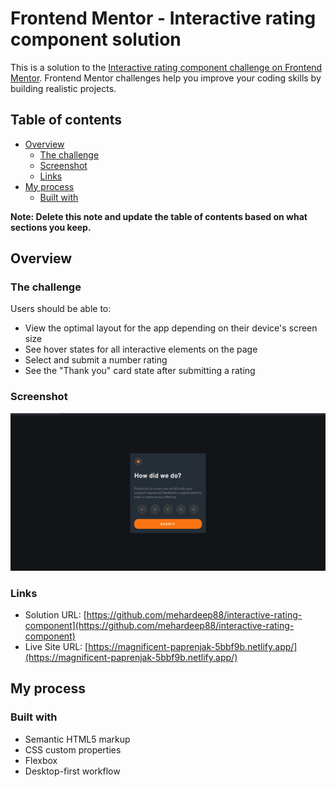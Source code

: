 # Frontend Mentor - Interactive rating component solution

This is a solution to the [Interactive rating component challenge on Frontend Mentor](https://www.frontendmentor.io/challenges/interactive-rating-component-koxpeBUmI). Frontend Mentor challenges help you improve your coding skills by building realistic projects.

## Table of contents

- [Overview](#overview)
  - [The challenge](#the-challenge)
  - [Screenshot](#screenshot)
  - [Links](#links)
- [My process](#my-process)
  - [Built with](#built-with)

**Note: Delete this note and update the table of contents based on what sections you keep.**

## Overview

### The challenge

Users should be able to:

- View the optimal layout for the app depending on their device's screen size
- See hover states for all interactive elements on the page
- Select and submit a number rating
- See the "Thank you" card state after submitting a rating

### Screenshot

![](images/neww.png)

### Links

- Solution URL: [https://github.com/mehardeep88/interactive-rating-component](https://github.com/mehardeep88/interactive-rating-component)
- Live Site URL: [https://magnificent-paprenjak-5bbf9b.netlify.app/](https://magnificent-paprenjak-5bbf9b.netlify.app/)

## My process

### Built with

- Semantic HTML5 markup
- CSS custom properties
- Flexbox
- Desktop-first workflow
